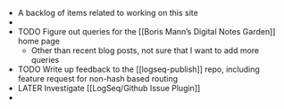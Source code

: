 - A backlog of items related to working on this site
-
- TODO Figure out queries for the [[Boris Mann’s Digital Notes Garden]] home page
	- Other than recent blog posts, not sure that I want to add more queries
- TODO Write up feedback to the [[logseq-publish]] repo, including feature request for non-hash based routing
- LATER Investigate [[LogSeq/Github Issue Plugin]]
-